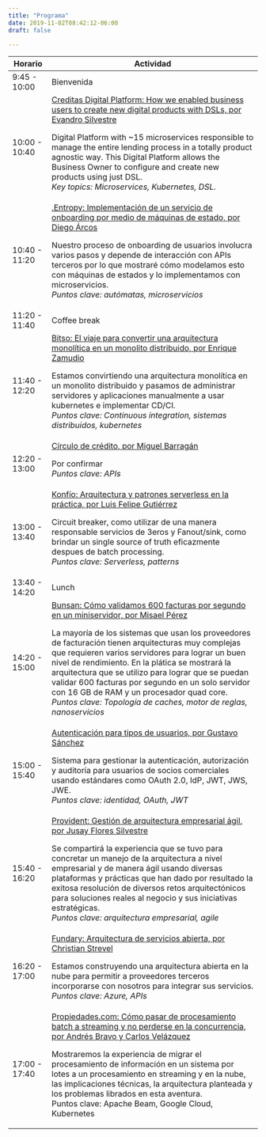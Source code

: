 ```yaml
---
title: "Programa"
date: 2019-11-02T08:42:12-06:00
draft: false

---
```


<table class="schedule">
<thead>
    <tr>
        <th>Horario</th>
        <th>Actividad</th>
    </tr>
</thead>
<tbody>
    <tr>
        <td class="horario">9:45 - 10:00</td>
        <td>
            Bienvenida
        </td>
    </tr>
    <tr>
        <td class="horario">10:00 - 10:40</td>
        <td class="sesion">
            <a data-toggle="collapse" href="#1">Creditas Digital Platform: How we enabled business users to create new digital products with DSLs, por Evandro Silvestre</a>
            <p id="1" class="collapse">Digital Platform with ~15 microservices responsible to manage the entire lending process in a totally product agnostic way. This Digital Platform allows the Business Owner to configure and create new products using just DSL. <br /><em>Key topics: Microservices, Kubernetes, DSL.</em></p>
        </td>
    </tr>
    <tr>
        <td class="horario">10:40 - 11:20</td>
        <td class="sesion">
            <a data-toggle="collapse" href="#2">.Entropy: Implementación de un servicio de onboarding por medio de máquinas de estado, por Diego Árcos</a>
            <p id="2" class="collapse">Nuestro proceso de onboarding de usuarios involucra varios pasos y depende de interacción con APIs terceros por lo que mostraré cómo modelamos esto con máquinas de estados y lo implementamos con microservicios.<br />
            <em>Puntos clave: autómatas, microservicios</em> 
            </p>
        </td>
    </tr>
    <tr>
        <td class="horario">11:20 - 11:40</td>
        <td class="break">
            Coffee break
        </td>
    </tr>
    <tr>
        <td class="horario">11:40 - 12:20</td>
        <td class="sesion">
            <a data-toggle="collapse" href="#3">Bitso: El viaje para convertir una arquitectura monolítica en un monolito distribuido, por Enrique Zamudio</a>
            <p id="3" class="collapse">Estamos convirtiendo una arquitectura monolítica en un monolito distribuido y pasamos de administrar servidores y aplicaciones manualmente a usar kubernetes e implementar CD/CI.<br />
            <em>Puntos clave: Continuous integration, sistemas distribuidos, kubernetes</em> 
            </p>
        </td>
    </tr>
    <tr>
        <td class="horario">12:20 - 13:00</td>
        <td class="sesion">
            <a data-toggle="collapse" href="#4">Círculo de crédito, por Miguel Barragán</a>
            <p id="4" class="collapse">Por confirmar<br />
            <em>Puntos clave: APIs</em> 
            </p>
        </td>
    </tr>
    <tr>
        <td class="horario">13:00 - 13:40</td>
        <td class="sesion">
            <a data-toggle="collapse" href="#5">Konfío: Arquitectura y patrones serverless en la práctica, por Luis Felipe Gutiérrez</a>
            <p id="5" class="collapse">Circuit breaker, como utilizar de una manera responsable servicios de 3eros y Fanout/sink, como brindar un single source of truth eficazmente despues de batch processing.<br />
            <em>Puntos clave: Serverless, patterns</em> 
            </p>
        </td>
    </tr>
    <tr>
        <td class="horario">13:40 - 14:20</td>
        <td class="break">
            Lunch
        </td>
    </tr>
    <tr>
        <td class="horario">14:20 - 15:00</td>
        <td class="sesion">
            <a data-toggle="collapse" href="#6">Bunsan: Cómo validamos 600 facturas por segundo en un miniservidor, por Misael Pérez</a>
            <p id="6" class="collapse">La mayoría de los sistemas que usan los proveedores de facturación tienen arquitecturas muy complejas que requieren varios servidores para lograr un buen nivel de rendimiento.
En la plática se mostrará la arquitectura que se utilizo para lograr que se puedan validar 600 facturas por segundo en un solo servidor con 16 GB de RAM y un procesador quad core.<br />
            <em>Puntos clave: Topología de caches, motor de reglas, nanoservicios</em> 
            </p>
        </td>
    </tr>
    <tr>
        <td class="horario">15:00 - 15:40</td>
        <td class="sesion">
            <a data-toggle="collapse" href="#7">Autenticación para tipos de usuarios, por Gustavo Sánchez</a>
            <p id="7" class="collapse">Sistema para gestionar la autenticación, autorización y auditoría para usuarios de socios comerciales usando estándares como OAuth 2.0, IdP, JWT, JWS, JWE.<br />
            <em>Puntos clave: identidad, OAuth, JWT</em> 
            </p>
        </td>
    </tr>
    <tr>
        <td class="horario">15:40 - 16:20</td>
        <td class="sesion">
            <a data-toggle="collapse" href="#8">Provident: Gestión de arquitectura empresarial ágil, por Jusay Flores Silvestre</a>
            <p id="8" class="collapse">Se compartirá la experiencia que se tuvo para concretar un manejo de la arquitectura a nivel empresarial y de manera ágil usando diversas plataformas y prácticas que han dado por resultado la exitosa resolución de diversos retos arquitectónicos para soluciones reales al negocio y sus iniciativas estratégicas.<br />
            <em>Puntos clave: arquitectura empresarial, agile</em> 
            </p>
        </td>
    </tr>
    <tr>
        <td class="horario">16:20 - 17:00</td>
        <td class="sesion">
            <a data-toggle="collapse" href="#9">Fundary: Arquitectura de servicios abierta, por Christian Strevel</a>
            <p id="9" class="collapse">Estamos construyendo una arquitectura abierta en la nube para permitir a proveedores terceros incorporarse con nosotros para integrar sus servicios.<br />
            <em>Puntos clave: Azure, APIs</em> 
            </p>
        </td>
    </tr>
    <tr>
        <td class="horario">17:00 - 17:40</td>
        <td class="sesion">
            <a data-toggle="collapse" href="#10">Propiedades.com: Cómo pasar de procesamiento batch a streaming y no perderse en la concurrencia, por Andrés Bravo y Carlos Velázquez</a>
            <p id="10" class="collapse">Mostraremos la experiencia de migrar el procesamiento de información en un sistema por lotes a un procesamiento en streaming y en la nube, las implicaciones técnicas, la arquitectura planteada y los problemas librados en esta aventura.<br />
            Puntos clave: Apache Beam, Google Cloud, Kubernetes
            </p>
        </td>
    </tr>

</tbody>    
</table>   

